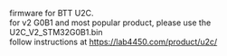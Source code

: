 firmware for BTT U2C. </br>
for v2 G0B1 and most popular product, please use the U2C_V2_STM32G0B1.bin </br>
follow instructions at https://lab4450.com/product/u2c/
